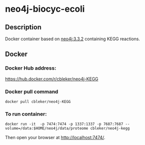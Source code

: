# neo4j-biocyc-ecoli

## Description

Docker container based on [neo4j:3.3.2](https://github.com/neo4j/docker-neo4j-publish/tree/d2ac73d32328f299d14aad08bb82e7daefe1e575/3.3.2/community) containing KEGG reactions. 

## Docker

### Docker Hub address: 

https://hub.docker.com/r/cbleker/neo4j-KEGG

### Docker pull command 

    docker pull cbleker/neo4j-KEGG

### To run container:

    docker run -it  -p 7474:7474 -p 1337:1337 -p 7687:7687 --volume=/data:$HOME/neo4j/data/proteome cbleker/neo4j-kegg

Then open your browser at [http://localhost:7474/](http://localhost:7474/). 

